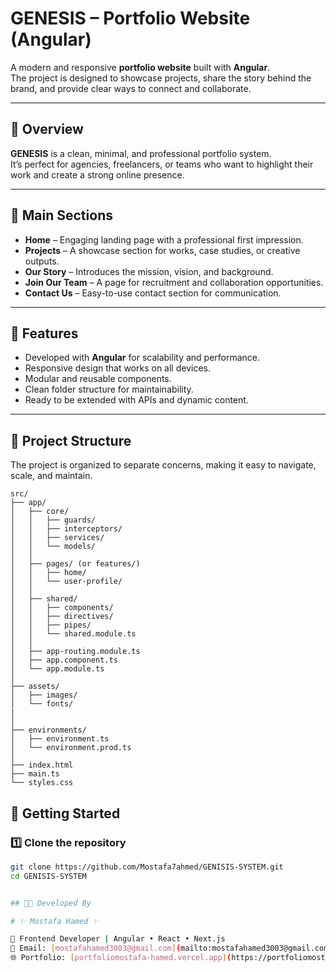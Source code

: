 # GENESIS – Portfolio Website (Angular)

A modern and responsive **portfolio website** built with **Angular**.  
The project is designed to showcase projects, share the story behind the brand, and provide clear ways to connect and collaborate.

---

## 🌟 Overview

**GENESIS** is a clean, minimal, and professional portfolio system.  
It’s perfect for agencies, freelancers, or teams who want to highlight their work and create a strong online presence.

---

## 📂 Main Sections

- **Home** – Engaging landing page with a professional first impression.  
- **Projects** – A showcase section for works, case studies, or creative outputs.  
- **Our Story** – Introduces the mission, vision, and background.  
- **Join Our Team** – A page for recruitment and collaboration opportunities.  
- **Contact Us** – Easy-to-use contact section for communication.  

---


## 🎨 Features

- Developed with **Angular** for scalability and performance.  
- Responsive design that works on all devices.  
- Modular and reusable components.  
- Clean folder structure for maintainability.  
- Ready to be extended with APIs and dynamic content.  

---

## 📁 Project Structure

The project is organized to separate concerns, making it easy to navigate, scale, and maintain.

```
src/
├── app/
│   ├── core/
│   │   ├── guards/
│   │   ├── interceptors/
│   │   ├── services/
│   │   └── models/
│   │
│   ├── pages/ (or features/)
│   │   ├── home/
│   │   └── user-profile/
│   │
│   ├── shared/
│   │   ├── components/
│   │   ├── directives/
│   │   ├── pipes/
│   │   └── shared.module.ts
│   │
│   ├── app-routing.module.ts
│   ├── app.component.ts
│   └── app.module.ts
│
├── assets/
│   ├── images/
│   └── fonts/
|
│
├── environments/
│   ├── environment.ts
│   └── environment.prod.ts
│
├── index.html
├── main.ts
└── styles.css
```

## 🚀 Getting Started

### 1️⃣ Clone the repository
```bash
git clone https://github.com/Mostafa7ahmed/GENISIS-SYSTEM.git
cd GENISIS-SYSTEM


## 👨‍💻 Developed By

# ✨ Mostafa Hamed ✨

🚀 Frontend Developer | Angular • React • Next.js  
📧 Email: [mostafahamed3003@gmail.com](mailto:mostafahamed3003@gmail.com)  
🌐 Portfolio: [portfoliomostafa-hamed.vercel.app](https://portfoliomostafa-hamed.vercel.app/)  


